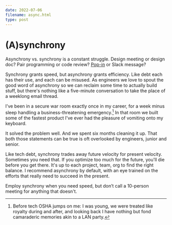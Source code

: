 ```yaml
---
date: 2022-07-06
filename: async.html
type: post
---
```


# (A)synchrony

Asynchrony vs. synchrony is a constant struggle. Design meeting or design doc? Pair programming or code review? [Pop-in](thepopin.html) or Slack message?

Synchrony grants speed, but asynchrony grants efficiency. Like debt each has their use, and each can be misused. As engineers we love to spout the good word of asynchrony so we can reclaim some time to actually build stuff, but there's nothing like a five-minute conversation to take the place of a weeklong email thread.

I've been in a secure war room exactly once in my career, for a week minus sleep handling a business-threatening emergency.[^1] In that room we built some of the fastest product I've ever had the pleasure of vomiting onto my keyboard.

[^1]: Before tech OSHA jumps on me: I was young, we were treated like royalty during and after, and looking back I have nothing but fond camaraderic memories akin to a LAN party.

It solved the problem well. And we spent six months cleaning it up. That both those statements can be true is oft overlooked by engineers, junior and senior.

Like tech debt, synchrony trades away future velocity for present velocity. Sometimes you need that. If you optimize too much for the future, you'll die before you get there. It's up to each project, team, org to find the right balance. I recommend asynchrony by default, with an eye trained on the efforts that really need to succeed in the present.

Employ synchrony when you need speed, but don’t call a 10-person meeting for anything that doesn't.